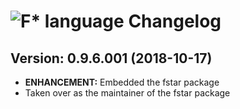 # ![F* language Changelog](https://img.shields.io/badge/F*%20language-Package%20Changelog-blue.svg?style=for-the-badge)

## Version: 0.9.6.001 (2018-10-17)

- **ENHANCEMENT:** Embedded the fstar package
- Taken over as the maintainer of the fstar package

